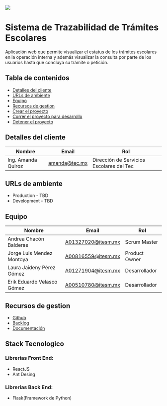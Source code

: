 
<a href="https://codeclimate.com/github/ProyectoIntegrador2018/stte-frontend/maintainability"><img src="https://api.codeclimate.com/v1/badges/61a732391368d0c05ca7/maintainability" /></a>
# Sistema de Trazabilidad de Trámites Escolares

Aplicación web que permite visualizar el estatus de los trámites escolares en la operación interna y además visualizar la consulta por parte de los usuarios hasta que concluya su trámite o petición.

## Tabla de contenidos

* [Detalles del cliente](#detalles-del-cliente)
* [URLs de ambiente](#urls-de-ambiente)
* [Equipo](#equipo)
* [Recursos de gestion](#recursos-de-gestion)
* [Crear el proyecto](#crear-el-proyecto)
* [Correr el proyecto para desarrollo](#correr-el-proyecto-para-desarrollo)
* [Detener el proyecto](#detener-el-proyecto)

## Detalles del cliente

| Nombre | Email | Rol |
| ------- | ----- | --- |
| Ing. Amanda Quiroz | amanda@tec.mx | Dirección de Servicios Escolares del Tec |

## URLs de ambiente

* Production - TBD
* Development - TBD

## Equipo

| Nombre | Email | Rol |
| ------- | ----- | --- |
| Andrea Chacón Balderas | A01327020@itesm.mx | Scrum Master |
| Jorge Luis Mendez Montoya | A00816559@itesm.mx | Product Owner |
| Laura Jaideny Pérez Gómez | A01271904@itesm.mx | Desarrollador |
| Erik Eduardo Velasco Gómez | A00510780@itesm.mx | Desarrollador |

## Recursos de gestion

* [Github](https://github.com/ProyectoIntegrador2018/Sistema-de-Trazabilidad-de-Tramites-Escolares)
* [Backlog](https://github.com/ProyectoIntegrador2018/Sistema-de-Trazabilidad-de-Tramites-Escolares/projects/2)
* [Documentación](https://drive.google.com/drive/folders/15AvY0wG4RHUDM6egkHuAgLJnr3TcDuRj?usp=sharing)

## Stack Tecnologico
### Librerias Front End:
* ReactJS
* Ant Desing

### Librerias Back End:
* Flask(Framework de Python)
